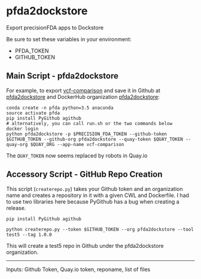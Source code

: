 # pfda2dockstore

Export precisionFDA apps to Dockstore

Be sure to set these variables in your environment:

* PFDA_TOKEN
* GITHUB_TOKEN

## Main Script - pfda2dockstore

For example, to export [vcf-comparison](https://precision.fda.gov/apps/app-BqB9XZ8006ZZ2g5KzGXP3fpq) and save it in Github at [pfda2dockstore](https://github.com/pfda2dockstore) and DockerHub organization [pfda2dockstore](https://hub.docker.com/u/pfda2dockstore):

    conda create -n pfda python=3.5 anaconda
    source activate pfda
    pip install PyGithub agithub
    # alternatively, you can call run.sh or the two commands below
    docker login 
    python pfda2dockstore -p $PRECISION_FDA_TOKEN --github-token $GITHUB_TOKEN --github-org pfda2dockstore --quay-token $QUAY_TOKEN --quay-org $QUAY_ORG --app-name vcf-comparison

The `QUAY_TOKEN` now seems replaced by robots in Quay.io

## Accessory Script - GitHub Repo Creation

This script (`createrepo.py`) takes your Github token and an organization name and creates a repository in it with a given CWL and Dockerfile.  I had to use two libraries here because PyGithub has a bug when creating a release.

    pip install PyGithub agithub

    python createrepo.py --token $GITHUB_TOKEN --org pfda2dockstore --tool test5 --tag 1.0.0

This will create a test5 repo in Github under the pfda2dockstore organization.

----


Inputs: Github Token, Quay.io token, reponame, list of files
